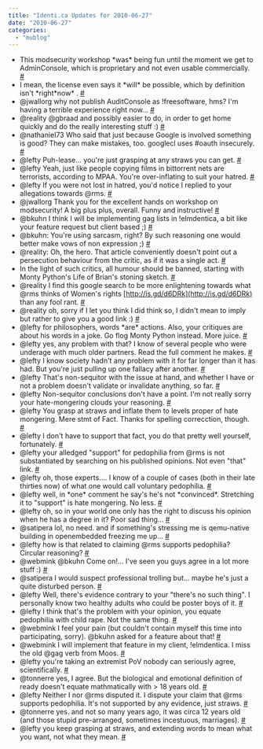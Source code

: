 ```yaml
---
title: "Identi.ca Updates for 2010-06-27"
date: "2010-06-27"
categories: 
  - "mublog"
---
```


- This modsecurity workshop \*was\* being fun until the moment we get to AdminConsole, which is proprietary and not even usable commercially. [#](http://identi.ca/notice/38358073)
- I mean, the license even says it \*will\* be possible, which by definition isn't \*right\*now\* . [#](http://identi.ca/notice/38358169)
- @jwallorg why not publish AuditConsole as !freesoftware, hms? I'm having a terrible experience right now... [#](http://identi.ca/notice/38358797)
- @reality @gbraad and possibly easier to do, in order to get home quickly and do the really interesting stuff :) [#](http://identi.ca/notice/38365987)
- @nathaniel73 Who said that just because Google is involved something is good? They can make mistakes, too. googlecl uses #oauth insecurely. [#](http://identi.ca/notice/38368122)
- @lefty Puh-lease... you're just grasping at any straws you can get. [#](http://identi.ca/notice/38369419)
- @lefty Yeah, just like people copying films in bittorrent nets are terrorists, according to MPAA. You're over-inflating to suit your hatred. [#](http://identi.ca/notice/38370147)
- @lefty If you were not lost in hatred, you'd notice I replied to your allegations towards @rms. [#](http://identi.ca/notice/38371344)
- @jwallorg Thank you for the excellent hands on workshop on modsecurity! A big plus plus, overall. Funny and instructive! [#](http://identi.ca/notice/38374404)
- @bkuhn I think I will be implementing gag lists in !elmdentica, a bit like your feature request but client based ;) [#](http://identi.ca/notice/38399325)
- @bkuhn: You're using sarcasm, right? By such reasoning one would better make vows of non expression ;) [#](http://identi.ca/notice/38399717)
- @reality: Oh, the hero. That article conveniently doesn't point out a persecution behaviour from the critic, as if it was a single act. [#](http://identi.ca/notice/38400431)
- In the light of such critics, all humour should be banned, starting with Monty Python's Life of Brian's stoning sketch. [#](http://identi.ca/notice/38402260)
- @reality I find this google search to be more enlightening towards what @rms thinks of Women's rights [http://is.gd/d6DRk](http://is.gd/d6DRk) than any fool rant. [#](http://identi.ca/notice/38411268)
- @reality oh, sorry if I let you think I did think so, I didn't mean to imply but rather to give you a good link :) [#](http://identi.ca/notice/38411688)
- @lefty for philosophers, words \*are\* actions. Also, your critiques are about his words in a joke. Go flog Monty Python instead. More juice. [#](http://identi.ca/notice/38412536)
- @lefty yes, any problem with that? I know of several people who were underage with much older partners. Read the full comment he makes. [#](http://identi.ca/notice/38412742)
- @lefty I know society hadn't any problem with it for far longer than it has had. But you're just pulling up one fallacy after another. [#](http://identi.ca/notice/38414030)
- @lefty That's non-sequitor with the issue at hand, and whether I have or not a problem doesn't validate or invalidate anything, so far. [#](http://identi.ca/notice/38414153)
- @lefty Non-sequitor conclusions don't have a point. I'm not really sorry your hate-mongering clouds your reasoning. [#](http://identi.ca/notice/38417758)
- @lefty You grasp at straws and inflate them to levels proper of hate mongering. Mere stmt of Fact. Thanks for spelling correcction, though. [#](http://identi.ca/notice/38419517)
- @lefty I don't have to support that fact, you do that pretty well yourself, fortunately. [#](http://identi.ca/notice/38420663)
- @lefty your alledged "support" for pedophilia from @rms is not substantiated by searching on his published opinions. Not even "that" link. [#](http://identi.ca/notice/38420929)
- @lefty oh, those experts.... I know of a couple of cases (both in their late thirties now) of what one would call voluntary pedophilia. [#](http://identi.ca/notice/38421986)
- @lefty well, in \*one\* comment he say's he's not \*convinced\*. Stretching it to "support" is hate mongering. No less. [#](http://identi.ca/notice/38422101)
- @lefty oh, so in your world one only has the right to discuss his opinion when he has a degree in it? Poor sad thing... [#](http://identi.ca/notice/38425487)
- @satipera lol, no need. and if something's stressing me is qemu-native building in openembedded freezing me up... [#](http://identi.ca/notice/38425608)
- @lefty how is that related to claiming @rms supports pedophilia? Circular reasoning? [#](http://identi.ca/notice/38427246)
- @webmink @bkuhn Come on!... I've seen you guys agree in a lot more stuff :) [#](http://identi.ca/notice/38428649)
- @satipera I would suspect professional trolling but... maybe he's just a quite disturbed person. [#](http://identi.ca/notice/38428766)
- @lefty Well, there's evidence contrary to your "there's no such thing". I personally know two healthy adults who could be poster boys of it. [#](http://identi.ca/notice/38428900)
- @lefty I think that's the problem with your opinion, you equate pedophilia with child rape. Not the same thing. [#](http://identi.ca/notice/38428942)
- @webmink I feel your pain (but couldn't contain myself this time into participating, sorry). @bkuhn asked for a feature about that! [#](http://identi.ca/notice/38429857)
- @webmink I will implement that feature in my client, !elmdentica. I miss the old @gag verb from Moos. [#](http://identi.ca/notice/38430310)
- @lefty you're taking an extremist PoV nobody can seriously agree, scientifically. [#](http://identi.ca/notice/38431756)
- @tonnerre yes, I agree. But the biological and emotional definition of ready doesn't equate mathmatically with > 18 years old. [#](http://identi.ca/notice/38431843)
- @lefty Neither I nor @rms disputed it. I dispute your claim that @rms supports pedophilia. It's not supported by any evidence, just straws. [#](http://identi.ca/notice/38431919)
- @tonnerre yes. and not so many years ago, it was circa 12 years old (and those stupid pre-arranged, sometimes incestuous, marriages). [#](http://identi.ca/notice/38432241)
- @lefty you keep grasping at straws, and extending words to mean what you want, not what they mean. [#](http://identi.ca/notice/38436346)
